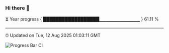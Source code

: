 ### Hi there 👋

⏳ Year progress { ██████████████████▁▁▁▁▁▁▁▁▁▁▁▁ } 61.11 %

---

⏰ Updated on Tue, 12 Aug 2025 01:03:11 GMT

![Progress Bar CI](https://github.com/code-lakshay/GitHub-Actions-Demo/workflows/Progress%20Bar%20CI/badge.svg)
